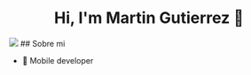 <div align="center">
<h1 align="center">Hi, I'm <a>Martin Gutierrez</a> 👋</h1>
</div>
<img src="https://ibb.co/2Nyj4ST">
## Sobre mi

- 📲 Mobile developer

<!--
**Martingz27/Martingz27** is a ✨ _special_ ✨ repository because its `README.md` (this file) appears on your GitHub profile.

Here are some ideas to get you started:

- 🔭 I’m currently working on ...
- 🌱 I’m currently learning ...
- 👯 I’m looking to collaborate on ...
- 🤔 I’m looking for help with ...
- 💬 Ask me about ...
- 📫 How to reach me: ...
- 😄 Pronouns: ...
- ⚡ Fun fact: ...
-->
